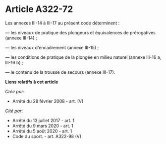 # Article A322-72

Les annexes III-14 à III-17 au présent code déterminent : 

― les niveaux de pratique des plongeurs et équivalences de prérogatives (annexe III-14) ; 

― les niveaux d'encadrement (annexe III-15) ; 

― les conditions de pratique de la plongée en milieu naturel (annexe III-16 a, III-16 b) ; 

― le contenu de la trousse de secours (annexe III-17).

**Liens relatifs à cet article**

_Créé par_:

  - Arrêté du 28 février 2008 - art. (V)

_Cité par_:

  - Arrêté du 13 juillet 2017 - art. 1
  - Arrêté du 9 mars 2020 - art. 1
  - Arrêté du 5 août 2020 - art. 1
  - Code du sport. - art. A322-98 (V)
